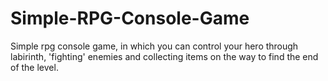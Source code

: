 Simple-RPG-Console-Game
=======================

Simple rpg console game, in which you can control your hero through labirinth, 'fighting' enemies and collecting items on the way to find the end of the level.
